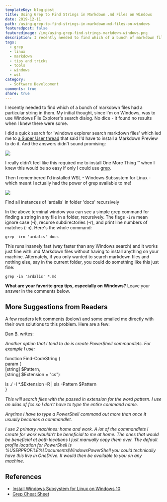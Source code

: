 ```yaml
---
templateKey: blog-post
title: Using Grep to Find Strings in Markdown .md Files on Windows
date: 2019-12-11
path: /using-grep-to-find-strings-in-markdown-md-files-on-windows
featuredpost: false
featuredimage: /img/using-grep-find-strings-markdown-windows.png
description: I recently needed to find which of a bunch of markdown files had a particular string in them. My initial thought, since I'm on Windows, was to use Windows File Explorer's search dialog. No dice - it found no results when I knew there were some.
tags:
  - grep
  - linux
  - markdown
  - tips and tricks
  - tools
  - windows
  - wsl
category:
  - Software Development
comments: true
share: true
---
```


I recently needed to find which of a bunch of markdown files had a particular string in them. My initial thought, since I'm on Windows, was to use Windows File Explorer's search dialog. No dice - it found no results when I knew there were some.

I did a quick search for 'windows explorer search markdown files' which led me to [a Super User thread](https://superuser.com/questions/995175/have-windows-explorer-preview-markdown-files) that said I'd have to install a Markdown Preview to do it. And the answers didn't sound promising:

![](/img/image-grep.png)

I really didn't feel like this required me to install One More Thing ™ when I knew this would be so easy if only I could use [grep](https://ryanstutorials.net/linuxtutorial/cheatsheetgrep.php).

Then I remembered I'd installed WSL - Windows Subsystem for Linux - which meant I actually had the power of grep available to me!

![](/img/image-1-grep.png)

Find all instances of 'ardalis' in folder 'docs' recursively

In the above terminal window you can see a simple grep command for finding a string in any file in a folder, recursively. The flags `-irn` mean ignore case (-i), recurse subdirectories (-r), and print line numbers of matches (-n). Here's the whole command:

```
grep -irn 'ardalis' docs
```

This runs insanely fast (way faster than any Windows search) and it works just fine with .md Markdown files without having to install anything on your machine. Alternately, if you only wanted to search markdown files and nothing else, say in the current folder, you could do something like this just fine:

```
grep -in 'ardalis' *.md
```

**What are your favorite grep tips, especially on Windows?** Leave your answer in the comments below.

## More Suggestions from Readers

A few readers left comments (below) and some emailed me directly with their own solutions to this problem. Here are a few:

Dan B. writes:

_Another option that I tend to do is create PowerShell commandlets. For example I use:_

function Find-CodeString {  
param (  
\[string\] $Pattern,  
\[string\] $Extension = "cs")

ls ./ -I \*.$Extension -R | sls -Pattern $Pattern  
}

_This will search files with the passed in extension for the word pattern. I use an alias of fcs so I don't have to type the entire command name._

_Anytime I have to type a PowerShell command out more than once it usually becomes a commandlet._

_I use 2 primary machines: home and work. A lot of the commandlets I create for work wouldn’t be beneficial to me at home. The ones that would be beneficial at both locations I just manually copy them over. The default profile location for PowerShell is %USERPROFILE%\\Documents\\WindowsPowerShell you could technically have this live in OneDrive. It would then be available to you on any machine._

## References

- [Install Windows Subsystem for Linux on Windows 10](https://docs.microsoft.com/en-us/windows/wsl/install-win10)
- [Grep Cheat Sheet](https://ryanstutorials.net/linuxtutorial/cheatsheetgrep.php)
